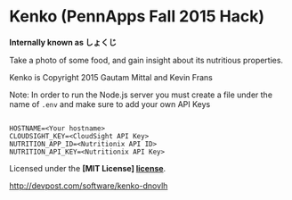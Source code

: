 # Kenko (PennApps Fall 2015 Hack)
**Internally known as しょくじ**

Take a photo of some food, and gain insight about its nutritious properties.

Kenko is Copyright 2015 Gautam Mittal and Kevin Frans

Note: In order to run the Node.js server you must create a file under the name of `.env` and make sure to add your own API Keys

```

HOSTNAME=<Your hostname>
CLOUDSIGHT_KEY=<CloudSight API Key>
NUTRITION_APP_ID=<Nutritionix API ID>
NUTRITION_API_KEY=<Nutritionix API Key>

```

Licensed under the **[MIT License] [license]**.

[license]: https://github.com/gmittal/shokuji/blob/master/LICENSE

http://devpost.com/software/kenko-dnovlh
